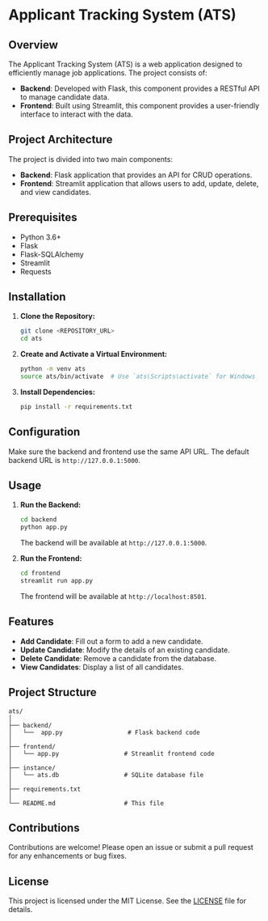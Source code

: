 # Applicant Tracking System (ATS)

## Overview

The Applicant Tracking System (ATS) is a web application designed to efficiently manage job applications. The project consists of:

- **Backend**: Developed with Flask, this component provides a RESTful API to manage candidate data.
- **Frontend**: Built using Streamlit, this component provides a user-friendly interface to interact with the data.

## Project Architecture

The project is divided into two main components:

- **Backend**: Flask application that provides an API for CRUD operations.
- **Frontend**: Streamlit application that allows users to add, update, delete, and view candidates.

## Prerequisites

- Python 3.6+
- Flask
- Flask-SQLAlchemy
- Streamlit
- Requests

## Installation

1. **Clone the Repository:**

    ```bash
    git clone <REPOSITORY_URL>
    cd ats
    ```

2. **Create and Activate a Virtual Environment:**

    ```bash
    python -m venv ats
    source ats/bin/activate  # Use `ats\Scripts\activate` for Windows
    ```

3. **Install Dependencies:**

    ```bash
    pip install -r requirements.txt
    ```

## Configuration

Make sure the backend and frontend use the same API URL. The default backend URL is `http://127.0.0.1:5000`.

## Usage

1. **Run the Backend:**

    ```bash
    cd backend
    python app.py
    ```

    The backend will be available at `http://127.0.0.1:5000`.

2. **Run the Frontend:**

    ```bash
    cd frontend
    streamlit run app.py
    ```

    The frontend will be available at `http://localhost:8501`.

## Features

- **Add Candidate**: Fill out a form to add a new candidate.
- **Update Candidate**: Modify the details of an existing candidate.
- **Delete Candidate**: Remove a candidate from the database.
- **View Candidates**: Display a list of all candidates.

## Project Structure

```
ats/
│
├── backend/
│   └──  app.py                  # Flask backend code        
│
├── frontend/
│   └── app.py                  # Streamlit frontend code
│    
├── instance/
│   └── ats.db                  # SQLite database file
│
├── requirements.txt 
│
└── README.md                   # This file
```


## Contributions

Contributions are welcome! Please open an issue or submit a pull request for any enhancements or bug fixes.

## License

This project is licensed under the MIT License. See the [LICENSE](LICENSE) file for details.
